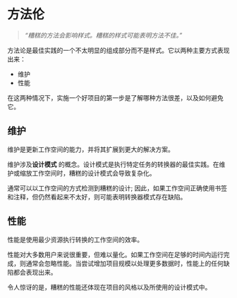 # 方法伦

> _“糟糕的方法会影响样式。糟糕的样式可能表明方法不佳。”_

方法论是最佳实践的一个不太明显的组成部分而不是样式。它以两种主要方式表现出来：

* 维护
* 性能

在这两种情况下，实施一个好项目的第一步是了解哪种方法很差，以及如何避免它。

## 维护

维护是更新工作空间的能力，并将其扩展到更大的解决方案。

维护涉及**设计模式** 的概念。设计模式是执行特定任务的转换器的最佳实践。在维护或缩放工作空间时，糟糕的设计模式会导致复杂化。

通常可以以工作空间的方式检测到糟糕的设计; 因此，如果工作空间正确使用书签和注释，但仍然看起来不太好，则可能表明转换器模式存在缺陷。

## 性能

性能是使用最少资源执行转换的工作空间的效率。

性能对大多数用户来说很重要，但难以量化。如果工作空间在足够的时间内运行完成，则通常会忽略性能。当尝试增加项目规模以处理更多数据时，性能上的任何缺陷都会表现出来。

令人惊讶的是，糟糕的性能还体现在项目的风格以及所使用的设计模式中。

